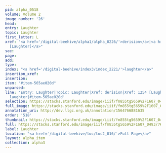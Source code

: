 ```yaml
---
pid: alpha_0518
volume: Volume 2
image_number: '26'
head: 
entry: Laughter
topic: Laughter
first_letter: L
xref: "<a href='/digital-beehive/alpha1/alpha_0226/'>derision</a>|<a href='/digital-beehive/toc/toc2_244/'>1254
  [Laughter]</a>"
see: 
page: 
add: 
type: 
index: "<a href='/digital-beehive/index3/index_2221/'>laughter</a>"
insertion_xref: 
insertion: 
item: "#item-565ae020d"
unparsed: 
line: 'Entry: Laughter|Topic: Laughter|Xref: derision|Xref: 1254 [Laughter]|Index:
  laughter|#item-565ae020d'
selection: https://stacks.stanford.edu/image/iiif/fm855tg5659%2F1607_0493/768,4352,2976,469/full/0/default.jpg
full_image: https://stacks.stanford.edu/image/iiif/fm855tg5659%2F1607_0493/full/full/0/default.jpg
annotation_uri: http://dev.llgc.org.uk/annotation/1564766881635
order: '518'
thumbnail: https://stacks.stanford.edu/image/iiif/fm855tg5659%2F1607_0493/768,4352,600,180/250,/0/default.jpg
full: https://stacks.stanford.edu/image/iiif/fm855tg5659%2F1607_0493/768,4352,2976,469/full/0/default.jpg
label: Laughter
location: "<a href='/digital-beehive/toc/toc2_016/'>Full Page</a>"
layout: alpha_item
collection: alpha3
---
```

